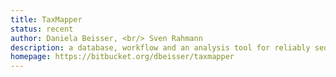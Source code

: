 ```yaml
---
title: TaxMapper
status: recent
author: Daniela Beisser, <br/> Sven Rahmann
description: a database, workflow and an analysis tool for reliably sequenced datasets to a provided microeukaryotic reference
homepage: https://bitbucket.org/dbeisser/taxmapper
---
```

